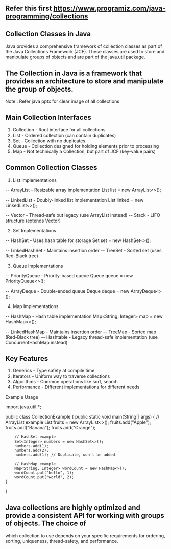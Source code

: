 ## Refer this first https://www.programiz.com/java-programming/collections

## Collection Classes in Java
   Java provides a comprehensive framework of collection classes as part of the Java Collections Framework (JCF).
   These classes are used to store and manipulate groups of objects and are part of the java.util package.

## The Collection in Java is a framework that provides an architecture to store and manipulate the group of objects.
   Note : Refer java pptx for clear image of all collections

## Main Collection Interfaces

1. Collection - Root interface for all collections
2. List - Ordered collection (can contain duplicates)
3. Set - Collection with no duplicates
4. Queue - Collection designed for holding elements prior to processing
5. Map - Not technically a Collection, but part of JCF (key-value pairs)

## Common Collection Classes

1. List Implementations

-- ArrayList - Resizable array implementation
   List<String> list = new ArrayList<>();

-- LinkedList - Doubly-linked list implementation
   List<String> linked = new LinkedList<>();

-- Vector - Thread-safe but legacy (use ArrayList instead)
-- Stack - LIFO structure (extends Vector)

2. Set Implementations

-- HashSet - Uses hash table for storage
   Set<String> set = new HashSet<>();

-- LinkedHashSet - Maintains insertion order
-- TreeSet - Sorted set (uses Red-Black tree)

3. Queue Implementations

-- PriorityQueue - Priority-based queue
   Queue<String> queue = new PriorityQueue<>();

-- ArrayDeque - Double-ended queue
   Deque<String> deque = new ArrayDeque<>();

4. Map Implementations

-- HashMap - Hash table implementation
   Map<String, Integer> map = new HashMap<>();

-- LinkedHashMap - Maintains insertion order
-- TreeMap - Sorted map (Red-Black tree)
-- Hashtable - Legacy thread-safe implementation (use ConcurrentHashMap instead)

## Key Features

1. Generics - Type safety at compile time
2. Iterators - Uniform way to traverse collections
3. Algorithms - Common operations like sort, search
4. Performance - Different implementations for different needs

Example Usage

import java.util.*;

public class CollectionExample {
public static void main(String[] args) {
// ArrayList example
List<String> fruits = new ArrayList<>();
fruits.add("Apple");
fruits.add("Banana");
fruits.add("Orange");

        // HashSet example
        Set<Integer> numbers = new HashSet<>();
        numbers.add(1);
        numbers.add(2);
        numbers.add(1); // Duplicate, won't be added
        
        // HashMap example
        Map<String, Integer> wordCount = new HashMap<>();
        wordCount.put("hello", 1);
        wordCount.put("world", 2);
    }
}

## Java collections are highly optimized and provide a consistent API for working with groups of objects. The choice of 
   which collection to use depends on your specific requirements for ordering, sorting, uniqueness, thread-safety, and 
   performance.